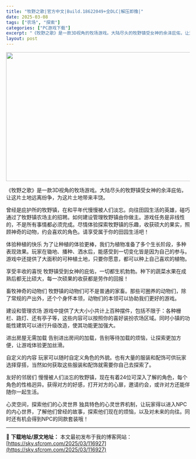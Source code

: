 ```yaml
---
title: "牧野之歌|官方中文|Build.18622049+全DLC|解压即撸|"
date: 2025-03-08
tags: ["农场", "探索"]
categories: ["PC游戏下载"]
excerpt: "《牧野之歌》是一款3D视角的牧场游戏。大陆尽头的牧野镇受女神的余泽庇佑，让这片土地远离纷争，为这片土地带来丰饶。 曾经是庇护所的牧野镇，在和平年代慢慢被人们淡忘。向往田园生活的英雄，碰巧通过了牧野镇农场主的招聘。如何建设管理牧野镇由你做主。游戏任务是非线性的，不是所有事情都必须完成。尽情体验探索牧野&hellip;"
layout: post
---
```


<img class="aligncenter size-full wp-image-116909" src="https://sky.sfcrom.com/wp-content/uploads/2025/03/2025030802105391.webp" alt="" width="616" height="353" />

《牧野之歌》是一款3D视角的牧场游戏。大陆尽头的牧野镇受女神的余泽庇佑，让这片土地远离纷争，为这片土地带来丰饶。

曾经是庇护所的牧野镇，在和平年代慢慢被人们淡忘。向往田园生活的英雄，碰巧通过了牧野镇农场主的招聘。如何建设管理牧野镇由你做主。游戏任务是非线性的，不是所有事情都必须完成。尽情体验探索牧野镇的乐趣，收获硕大的果实，照顾神奇的动物，约会喜欢的角色。请享受属于你的田园生活吧！

体验种植的快乐
为了让种植的体验更棒，我们为植物准备了多个生长阶段，多种表现效果。玩家在锄地、播种、洒水后，能感受到一切变化皆是因为自己的参与。游戏中还提供了大面积的可种植土地，只要你愿意，都可以种上自己喜欢的植物。

享受丰收的喜悦
牧野镇受到女神的庇佑，一切都生机勃勃。种下的蔬菜水果在成熟后都无比硕大，每一次硕果的收获都是劳作的回报！

畜牧神奇的动物们
牧野镇的动物们可不是普通的家畜。那些可圈养的动物们，除了常规的产出外，还个个身怀本领，动物们的本领可以协助我们更好的游戏。

建设和管理农场
游戏中提供了大大小小共计上百种摆件，包括不限于：各种栅栏、路灯、还有亭子等，这些内容可以按照你的喜好装扮农场区域。同时小镇的功能性建筑可以进行升级改造，使其功能更加强大。

进出房屋无需加载
告别进出房间的加载，告别等待加载的烦恼，让探索更加方便，让游戏体验更加丝滑。

自定义的内容
玩家可以随时自定义角色的外貌。也有大量的服装和配饰可供玩家选择穿搭，当然如何获取这些服装和配饰就需要你自己去探索了。

友好的邻居们
慢慢被人们淡忘的牧野镇，现在有着24位可深入了解的角色，每个角色的性格迥异。获得对方的好感，打开对方的心扉，邀请约会，或许对方还能伴随你一起生活。

心灵空间，探索他们的心灵世界
独具特色的心灵世界机制，让玩家得以进入NPC的内心世界，了解他们曾经的故事，探索他们现在的烦恼，以及对未来的向往。同时还有机会得到NPC的同款套装哦！

---
📖 **下载地址/原文地址：** 本文最初发布于我的博客网站：[https://sky.sfcrom.com/2025/03/116927](https://sky.sfcrom.com/2025/03/116927)
